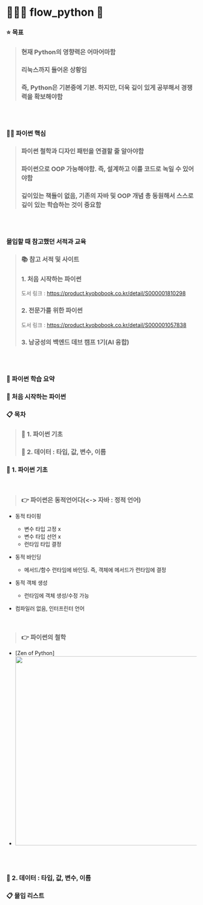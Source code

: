 # 🏊🏻‍♂️ flow_python 🐍

### ⭐️ 목표
> ### 현재 Python의 영향력은 어마어마함
> ### 리눅스까지 들어온 상황임
> ### 즉, Python은 기본중에 기본. 하지만, 더욱 깊이 있게 공부해서 경쟁력을 확보해야함  

<br>
<br>

### 🫵🏻 파이썬 핵심 
> ### 파이썬 철학과 디자인 패턴을 연결할 줄 알아야함
> ### 파이썬으로 OOP 가능해야함. 즉, 설계하고 이를 코드로 녹일 수 있어야함
> ### 깊이있는 책들이 없음, 기존의 자바 및 OOP 개념 총 동원해서 스스로 깊이 있는 학습하는 것이 중요함 

<br>
<br>

### 몰입할 때 참고했던 서적과 교육
> ### 📚 참고 서적 및 사이트
> ### 1. 처음 시작하는 파이썬
> 도서 링크 : https://product.kyobobook.co.kr/detail/S000001810298
> ### 2. 전문가를 위한 파이썬 
> 도서 링크 : https://product.kyobobook.co.kr/detail/S000001057838
> ### 3. 남궁성의 백엔드 데브 캠프 1기(AI 융합)

<br>
<br>

### 📖 파이썬 학습 요약

### 🌱 처음 시작하는 파이썬

### 📋 목차

> ### 📌 1. 파이썬 기초
> ### 📌 2. 데이터 : 타입, 값, 변수, 이름


### 📌 1. 파이썬 기초

<br>

> ### 👉 파이썬은 동적언어다(<-> 자바 : 정적 언어)
- 동적 타이핑 
  - 변수 타입 고정 x
  - 변수 타입 선언 x
  - 런타임 타입 결정

- 동적 바인딩
  - 메서드/함수 런타임에 바인딩. 즉, 객체에 메서드가 런타임에 결정

- 동적 객체 생성
  - 런타임에 객체 생성/수정 가능

- 컴파일러 없음, 인터프린터 언어

<br>

> ### 👉 파이썬의 철학

- [Zen of Python]
- <img src="https://github.com/jongheonleee/flow_python/assets/87258372/fafd7849-ab7d-4318-88cb-4213c1d31379" width="500" height="500"/>

<br>
<br>

### 📌 2. 데이터 : 타입, 값, 변수, 이름



### 📋 몰입 리스트

